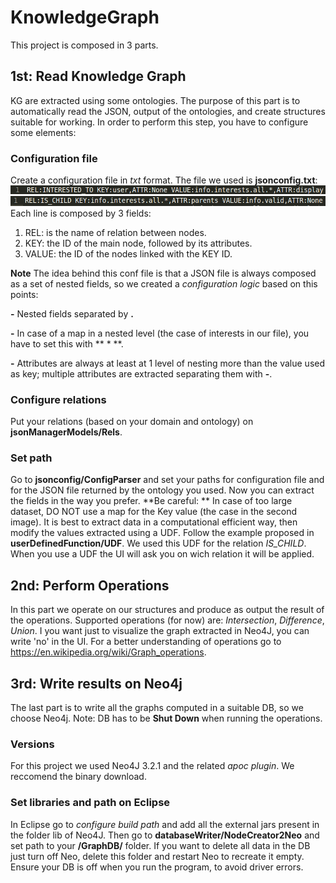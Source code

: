 # KnowledgeGraph
This project is composed in 3 parts.

## 1st: Read Knowledge Graph
KG are extracted using some ontologies. The purpose of this part is to automatically read the JSON, output of the ontologies, and create structures suitable for working. In order to perform this step, you have to configure some elements:
### Configuration file
Create a configuration file in *txt* format. The file we used is **jsonconfig.txt**:
![alt](https://github.com/carloLV/KnowledgeGraph/blob/master/images/jsonconfig1.png)
![alt](https://github.com/carloLV/KnowledgeGraph/blob/master/images/jsonconfig2.png)
Each line is composed by 3 fields:
1. REL: is the name of relation between nodes.
2. KEY: the ID of the main node, followed by its attributes.
3. VALUE: the ID of the nodes linked with the KEY ID.

**Note**
The idea behind this conf file is that a JSON file is always composed as a set of nested fields, so we created a *configuration logic* based on this points:

**-** Nested fields separated by **.**

**-** In case of a map in a nested level (the case of interests in our file), you have to set this with ** * **.

**-** Attributes are always at least at 1 level of nesting more than the value used as key; multiple attributes are extracted separating them with **-**.

### Configure relations
Put your relations (based on your domain and ontology) on **jsonManagerModels/Rels**.
### Set path
Go to **jsonconfig/ConfigParser** and set your paths for configuration file and for the JSON file returned by the ontology you used. Now you can extract the fields in the way you prefer. 
**Be careful: ** In case of too large dataset, DO NOT use a map for the Key value (the case in the second image).
It is best to extract data in a computational efficient way, then modify the values extracted using a UDF. Follow the example proposed in **userDefinedFunction/UDF**. We used this UDF for the relation *IS_CHILD*.
When you use a UDF the UI will ask you on wich relation it will be applied.

## 2nd: Perform Operations
In this part we operate on our structures and produce as output the result of the operations. 
Supported operations (for now) are: *Intersection*, *Difference*, *Union*. I you want just to visualize the graph extracted in Neo4J, you can write 'no' in the UI. For a better understanding of operations go to https://en.wikipedia.org/wiki/Graph_operations.

## 3rd: Write results on Neo4j
The last part is to write all the graphs computed in a suitable DB, so we choose Neo4j.
Note: DB has to be **Shut Down** when running the operations.
### Versions 
For this project we used Neo4J 3.2.1 and the related *apoc plugin*. We reccomend the binary download.
### Set libraries and path on Eclipse
In Eclipse go to *configure build path* and add all the external jars present in the folder lib of Neo4J.
Then go to **databaseWriter/NodeCreator2Neo** and set path to your **/GraphDB/** folder. If you want to delete all data in the DB just turn off Neo, delete this folder and restart Neo to recreate it empty.
Ensure your DB is off when you run the program, to avoid driver errors.
